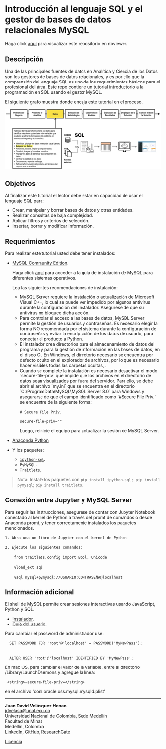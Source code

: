# Introducción al lenguaje SQL y el gestor de bases de datos relacionales MySQL

Haga click [aquí](http://nbviewer.jupyter.org/github/jdvelasq/SQL-for-analytics/tree/master/01-SQL/)
para visualizar este repositorio en nbviewer.


## Descripción

Una de las principales fuentes de datos en Analítica y Ciencia de los Datos son los
gestores de bases de datos relacionales, y es por ello que la comprensión del lenguaje SQL
es uno de los requerimientos básicos para el profesional del área. Este repo contiene un
tutorial introductorio a la programación en SQL usando el gestor MySQL.

El siguiente grafo muestra donde encaja este tutorial en el proceso.

![readme.jpg](images/readme.jpg)

## Objetivos

Al finalizar este tutorial el lector debe estar en capacidad de usar el lenguaje SQL para:

* Crear, manipular y borrar bases de datos y otras entidades.
* Realizar consultas de baja complejidad.
* Aplicar filtros y criterios de selección.  
* Insertar, borrar y modificar información.


## Requerimientos

Para realizar este tutorial usted debe tener instalados:

* [MySQL Community Edition](https://dev.mysql.com/downloads/mysql/).

	Haga click [aquí](https://dev.mysql.com/doc/refman/5.6/en/installing.html) para acceder
	a la guía de instalación de MySQL para diferentes sistemas operativos.  

	Lea las siguientes recomendaciones de instalación:
	
	- <div class=text-justify> MySQL Server requiere la instalación o actualización de Microsoft Visual C++, lo cual se puede ver impedido por algunos antivirus durante  la     	configuración del instalador. Asegurese de que su antivirus no bloquee dicha acción. </div>

	- <div class=text-justify> Para controlar el acceso a las bases de datos, MySQL Server permite la gestión de usuarios y contraseñas. Es necesario elegir la forma NO recomendada por el sistema durante la configuración de contraseñas y evitar la encriptación de los datos de usuario, para conectar el producto a Python.</div>
	

	- <div class=text-justify>El instalador crea directorios para el almacenamiento de datos del programa y para la gestión de información en las bases 		de datos, en el disco C:. En Windows, el directorio necesario se encuentra por defecto oculto en el explorador de archivos, por lo que es necesario 		hacer visibles todas las carpetas ocultas, . </div>
	

	- <div class=text-justify> Cuando se complete la instalación es necesario desactivar el modo `secure-file-priv` que impide que los archivos en el 		directorio de datos sean visualizados por fuera del servidor. Para ello, se debe abrir el archivo `my.ini` que se encuentra en 		el directorio `C:\ProgramData\MySQL\MySQL Server 8.0` para Windows y asegurarse de que el campo identificado como `#Secure File 	Priv.` se encuentre de la siguiente forma:</div>

		`# Secure File Priv.`

		`secure-file-priv=""`

		Luego, reinicie el equipo para actualizar la sesión de MySQL Server. 
		

* [Anaconda Python](https://www.anaconda.com/download/#macos)
* Y los paquetes:
   * [`ipython-sql`](https://github.com/catherinedevlin/ipython-sql).
   * `PyMySQL`.
   * `Traitlets`.
   
> Nota: Instale los paquetes con `pip install ipython-sql; pip install pymysql`; `pip install traitlets`.

## Conexión entre Jupyter y MySQL Server
Para seguir las instrucciones, asegurese de contar con Jupyter Notebook conectado al kernel de Python a través del promt de comandos o desde Anaconda promt, y tener correctamente instalados los paquetes mencionados. 

	1. Abra una un libro de Jupyter con el kernel de Python
	
	2. Ejecute los siguientes comandos:
		
		from traitlets.config import Bool, Unicode
		
		%load_ext sql
		
		%sql mysql+pymysql://USUARIO:CONTRASEÑA@localhost

## Información adicional

El shell de MySQL permite crear sesiones interactivas usando JavaScript, Python y SQL.

* [Instalador](https://dev.mysql.com/downloads/shell/).
* [Guía del usuario](https://dev.mysql.com/doc/mysql-shell-excerpt/5.7/en/).

Para cambiar el password de administrador use:


      SET PASSWORD FOR 'root'@'localhost' = PASSWORD('MyNewPass');


      ALTER USER 'root'@'localhost' IDENTIFIED BY 'MyNewPass';


En mac OS, para cambiar el valor de la variable. entre al directorio /Library/LaunchDaemons
y agregue la línea:

	 <string>—secure-file-priv=</string>

en el archivo 'com.oracle.oss.mysql.mysqld.plist'

---

**Juan David Velásquez Henao**    
jdvelasq@unal.edu.co  
Universidad Nacional de Colombia, Sede Medellín  
Facultad de Minas  
Medellín, Colombia  
[LinkedIn](https://co.linkedin.com/in/juan-david-velásquez-henao-94078979), [GitHub](https://github.com/jdvelasq), [ResearchGate](https://www.researchgate.net/profile/Juan_Velasquez8)


[Licencia](https://github.com/jdvelasq/SQL-for-analytics/tree/master/LICENSE)
